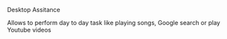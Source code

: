 Desktop Assitance

Allows to perform day to day task like playing songs, Google search or play Youtube videos

